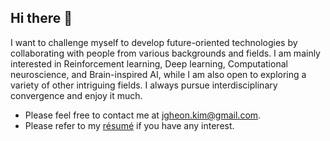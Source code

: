 ## Hi there 👋

I want to challenge myself to develop future-oriented technologies by collaborating with people from various backgrounds and fields. I am mainly interested in Reinforcement learning, Deep learning, Computational neuroscience, and Brain-inspired AI, while I am also open to exploring a variety of other intriguing fields. I always pursue interdisciplinary convergence and enjoy it much.

- Please feel free to contact me at jgheon.kim@gmail.com.  
- Please refer to my [résumé](https://olenmg.github.io/pdf/Jongheon-Kim_Resume.pdf) if you have any interest.
